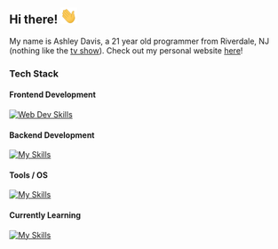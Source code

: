 ## Hi there! <img src="https://raw.githubusercontent.com/ashleytdavis/ashleytdavis/main/wave.gif" width="30px">
<div>
My name is Ashley Davis, a 21 year old programmer from Riverdale, NJ (nothing like the <a href="https://en.wikipedia.org/wiki/Riverdale_(American_TV_series)" target="_blank">tv show</a>). Check out my personal website <a href="https://ashleytdavis.com" target="_blank">here</a>!
</div>

<!--
  My current tech stack & I'm always learning new things!
-->
### Tech Stack
#### Frontend Development
[![Web Dev Skills](https://skillicons.dev/icons?i=ts,js,html,css,react,vite,bootstrap,tailwind)](https://skillicons.dev)
#### Backend Development
[![My Skills](https://skillicons.dev/icons?i=java,mysql,mongo,flask,firebase)](https://skillicons.dev)
#### Tools / OS
[![My Skills](https://skillicons.dev/icons?i=docker,git,vim,vscode,eclipse,idea,pycharm,latex,photoshop,linux,windows)](https://skillicons.dev)
#### Currently Learning
[![My Skills](https://skillicons.dev/icons?i=aws,redis)](https://skillicons.dev)

